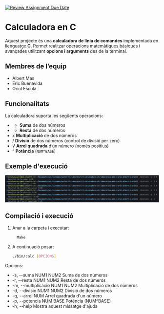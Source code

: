 [![Review Assignment Due Date](https://classroom.github.com/assets/deadline-readme-button-22041afd0340ce965d47ae6ef1cefeee28c7c493a6346c4f15d667ab976d596c.svg)](https://classroom.github.com/a/bxb1jFbT)

# Calculadora en C

Aquest projecte és una **calculadora de línia de comandes** implementada en llenguatge **C**. Permet realitzar operacions matemàtiques bàsiques i avançades utilitzant **opcions i arguments** des de la terminal.

## Membres de l’equip
- Albert Mas
- Eric Buenavida
- Oriol Escolà

##  Funcionalitats
La calculadora suporta les següents operacions:
- + **Suma** de dos números  
- - **Resta** de dos números  
- x **Multiplicació** de dos números  
- / **Divisió** de dos números (control de divisió per zero)  
- √ **Arrel quadrada** d’un número (només positius)  
- ^ **Potència** (`NUM^BASE`)  

## Exemple d'execució
![Exemple d'execució](execucio.png)  

## Compilació i execució

1. Anar a la carpeta i executar:
   ```bash
     Make
   ```
2. A continuació posar:
   ```bash
   ./bin/calc [OPCIONS]
   ```
   
Opcions:
- -s, --suma NUM1 NUM2        Suma de dos números
- -r, --resta NUM1 NUM2       Resta de dos números
- -m, --multiplicacio NUM1 NUM2 Multiplicació de dos números
- -d, --divisio NUM1 NUM2     Divisió de dos números
- -q, --arrel NUM             Arrel quadrada d'un número
- -p, --potencia NUM BASE     Potència (NUM^BASE)
- -h, --help                  Mostra aquest missatge d'ajuda

